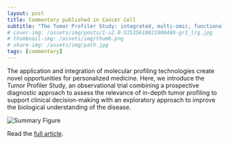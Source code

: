 ```yaml
---
layout: post
title: Commentary published in Cancer Cell
subtitle: "The Tumor Profiler Study: integrated, multi-omic, functional tumor profiling for clinical decision support"
# cover-img: /assets/img/posts/1-s2.0-S1535610821000489-gr1_lrg.jpg
# thumbnail-img: /assets/img/thumb.png
# share-img: /assets/img/path.jpg
tags: [commentary]
---
```


The application and integration of molecular profiling technologies create novel opportunities for personalized medicine. Here, we introduce the Tumor Profiler Study, an observational trial combining a prospective diagnostic approach to assess the relevance of in-depth tumor profiling to support clinical decision-making with an exploratory approach to improve the biological understanding of the disease.

![Summary Figure](/tu-pro_website/assets/img/posts/1-s2.0-S1535610821000489-gr1_lrg.jpg)

Read the [full article](https://doi.org/10.1016/j.ccell.2021.01.004).
